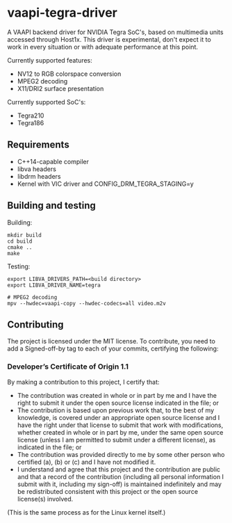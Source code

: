 # vaapi-tegra-driver

A VAAPI backend driver for NVIDIA Tegra SoC's, based on multimedia units accessed through Host1x.
This driver is experimental, don't expect it to work in every situation or with adequate performance
at this point.

Currently supported features:

- NV12 to RGB colorspace conversion
- MPEG2 decoding
- X11/DRI2 surface presentation

Currently supported SoC's:

- Tegra210
- Tegra186

## Requirements

- C++14-capable compiler
- libva headers
- libdrm headers
- Kernel with VIC driver and CONFIG_DRM_TEGRA_STAGING=y

## Building and testing

Building:

```
mkdir build
cd build
cmake ..
make
```

Testing:

```
export LIBVA_DRIVERS_PATH=<build directory>
export LIBVA_DRIVER_NAME=tegra

# MPEG2 decoding
mpv --hwdec=vaapi-copy --hwdec-codecs=all video.m2v
```

## Contributing

The project is licensed under the MIT license. To contribute, you need to add a Signed-off-by
tag to each of your commits, certifying the following:

### Developer’s Certificate of Origin 1.1

By making a contribution to this project, I certify that:

* The contribution was created in whole or in part by me and I have the right to submit it under the open source license indicated in the file; or
* The contribution is based upon previous work that, to the best of my knowledge, is covered under an appropriate open source license and I have the right under that license to submit that work with modifications, whether created in whole or in part by me, under the same open source license (unless I am permitted to submit under a different license), as indicated in the file; or
* The contribution was provided directly to me by some other person who certified (a), (b) or \(c\) and I have not modified it.
* I understand and agree that this project and the contribution are public and that a record of the contribution (including all personal information I submit with it, including my sign-off) is maintained indefinitely and may be redistributed consistent with this project or the open source license(s) involved.

(This is the same process as for the Linux kernel itself.)
